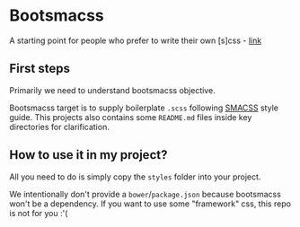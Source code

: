 # Bootsmacss
A starting point for people who prefer to write their own [s]css - [link](https://github.com/QuackMartins/bootsmacss)

## First steps
Primarily we need to understand bootsmacss objective. 

Bootsmacss target is to supply boilerplate `.scss` following 
[SMACSS](https://smacss.com/) style guide. This projects also contains some
`README.md` files inside key directories for clarification.

## How to use it in my project?
All you need to do is simply copy the `styles` folder into your project.

We intentionally don't provide a `bower`/`package.json` because
bootsmacss won't be a dependency. If you want to use some "framework" css,
this repo is not for you :'(
